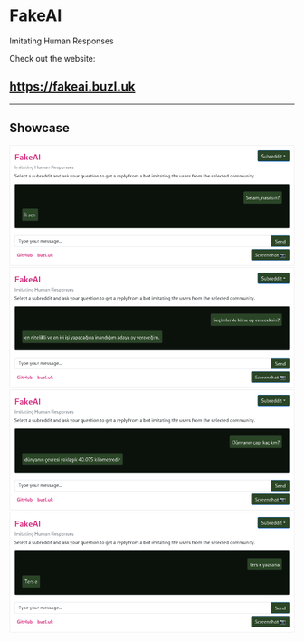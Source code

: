 # FakeAI
Imitating Human Responses

Check out the website:
## https://fakeai.buzl.uk

---

## Showcase
<div>
    <img src="images/fakeai-1.png">
    <img src="images/fakeai-2.png">
    <img src="images/fakeai-3.png">
    <img src="images/fakeai-4.png">
</div>
